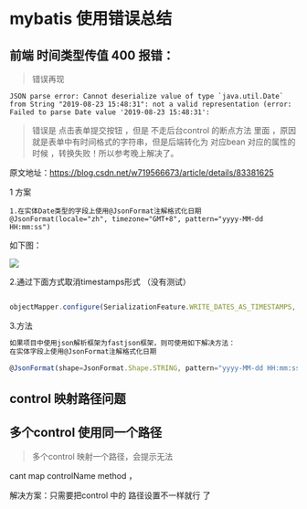 # mybatis 使用错误总结


## 前端 时间类型传值 400 报错：

> 错误再现

```
JSON parse error: Cannot deserialize value of type `java.util.Date` from String "2019-08-23 15:48:31": not a valid representation (error: Failed to parse Date value '2019-08-23 15:48:31':
```

> 错误是 点击表单提交按钮 ，但是 不走后台control 的断点方法 里面 ，原因就是表单中有时间格式的字符串，但是后端转化为 对应bean 对应的属性的时候 ，转换失败！所以参考晚上解决了。

原文地址：https://blog.csdn.net/w719566673/article/details/83381625

1 方案
```
1.在实体Date类型的字段上使用@JsonFormat注解格式化日期
@JsonFormat(locale="zh", timezone="GMT+8", pattern="yyyy-MM-dd HH:mm:ss")
```

如下图：

![](assets/001/05/01-1566634648683.png)


 2.通过下面方式取消timestamps形式 （没有测试）

```js

objectMapper.configure(SerializationFeature.WRITE_DATES_AS_TIMESTAMPS, false);
```

3.方法

```js
如果项目中使用json解析框架为fastjson框架，则可使用如下解决方法：
在实体字段上使用@JsonFormat注解格式化日期

@JsonFormat(shape=JsonFormat.Shape.STRING, pattern="yyyy-MM-dd HH:mm:ss")
```

## control 映射路径问题
## 多个control  使用同一个路径


> 多个control 映射一个路径，会提示无法

cant map controlName method ，

解决方案：只需要把control 中的 路径设置不一样就行 了